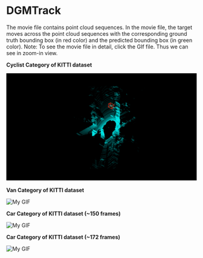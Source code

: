 # DGMTrack

The movie file contains point cloud sequences. In the movie file, the target moves across the point cloud sequences with the corresponding ground truth bounding box (in red color) and the predicted bounding box (in green color).
Note: To see the movie file in detail, click the GIf file. Thus we can see in zoom-in view.


**Cyclist Category of KITTI dataset**

![My GIF](cyclist_animated.gif)




**Van Category of KITTI dataset**

![My GIF](animation_van148(0).gif)



**Car Category of KITTI dataset (~150 frames)**

![My GIF](animated_car150.gif)



**Car Category of KITTI dataset (~172 frames)**

![My GIF](caranimation_172.gif)
